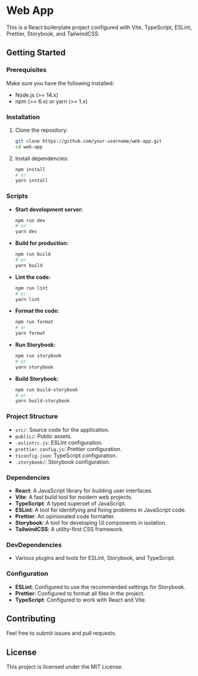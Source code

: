 # Web App

This is a React boilerplate project configured with Vite, TypeScript, ESLint, Prettier, Storybook, and TailwindCSS.

## Getting Started

### Prerequisites

Make sure you have the following installed:

- Node.js (>= 14.x)
- npm (>= 6.x) or yarn (>= 1.x)

### Installation

1. Clone the repository:

   ```sh
   git clone https://github.com/your-username/web-app.git
   cd web-app
   ```

2. Install dependencies:
   ```sh
   npm install
   # or
   yarn install
   ```

### Scripts

- **Start development server:**

  ```sh
  npm run dev
  # or
  yarn dev
  ```

- **Build for production:**

  ```sh
  npm run build
  # or
  yarn build
  ```

- **Lint the code:**

  ```sh
  npm run lint
  # or
  yarn lint
  ```

- **Format the code:**

  ```sh
  npm run format
  # or
  yarn format
  ```

- **Run Storybook:**

  ```sh
  npm run storybook
  # or
  yarn storybook
  ```

- **Build Storybook:**
  ```sh
  npm run build-storybook
  # or
  yarn build-storybook
  ```

### Project Structure

- `src/`: Source code for the application.
- `public/`: Public assets.
- `.eslintrc.js`: ESLint configuration.
- `prettier.config.js`: Prettier configuration.
- `tsconfig.json`: TypeScript configuration.
- `.storybook/`: Storybook configuration.

### Dependencies

- **React**: A JavaScript library for building user interfaces.
- **Vite**: A fast build tool for modern web projects.
- **TypeScript**: A typed superset of JavaScript.
- **ESLint**: A tool for identifying and fixing problems in JavaScript code.
- **Prettier**: An opinionated code formatter.
- **Storybook**: A tool for developing UI components in isolation.
- **TailwindCSS**: A utility-first CSS framework.

### DevDependencies

- Various plugins and tools for ESLint, Storybook, and TypeScript.

### Configuration

- **ESLint**: Configured to use the recommended settings for Storybook.
- **Prettier**: Configured to format all files in the project.
- **TypeScript**: Configured to work with React and Vite.

## Contributing

Feel free to submit issues and pull requests.

## License

This project is licensed under the MIT License.
